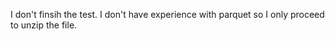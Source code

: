   I don't finsih the test. I don't have experience with parquet so I only proceed to unzip the file.
